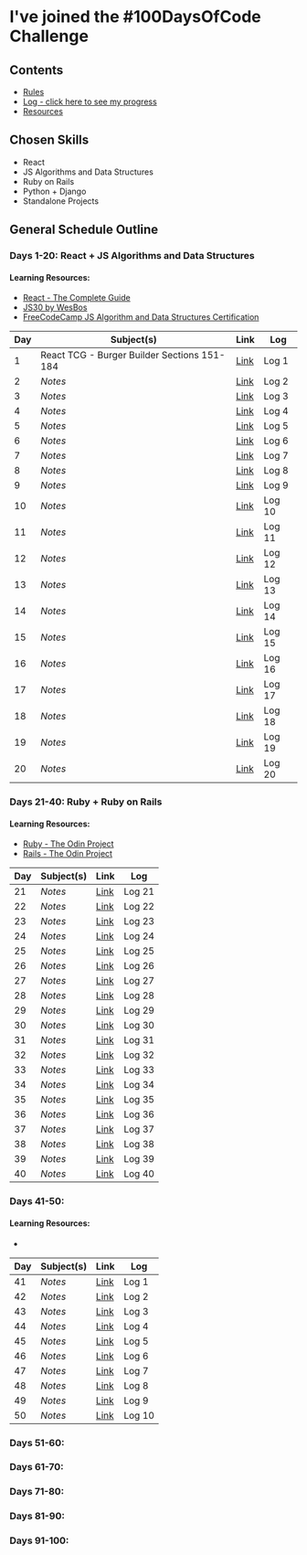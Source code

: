 # I've joined the #100DaysOfCode Challenge

## Contents

* [Rules](rules.md)
* [Log - click here to see my progress](log.md)
* [Resources](resources.md)

## Chosen Skills

* React
* JS Algorithms and Data Structures
* Ruby on Rails
* Python + Django
* Standalone Projects

## General Schedule Outline

### Days 1-20: React + JS Algorithms and Data Structures
  #### Learning Resources:
  * [React - The Complete Guide](https://www.udemy.com/react-the-complete-guide-incl-redux/)
  * [JS30 by WesBos](https://javascript30.com/)
  * [FreeCodeCamp JS Algorithm and Data Structures Certification](https://learn.freecodecamp.org/)
  
  Day | Subject(s) | Link | Log
  --- | --- | --- | ---
  1 | React TCG - Burger Builder Sections 151-184 | [Link](https://www.udemy.com/react-the-complete-guide-incl-redux/learn/lecture/13556476?start=0#overview) | Log 1
  2 | *Notes* | [Link]() | Log 2
  3 | *Notes* | [Link]() | Log 3
  4 | *Notes* | [Link]() | Log 4
  5 | *Notes* | [Link]() | Log 5
  6 | *Notes* | [Link]() | Log 6
  7 | *Notes* | [Link]() | Log 7
  8 | *Notes* | [Link]() | Log 8
  9 | *Notes* | [Link]() | Log 9
  10 | *Notes* | [Link]() | Log 10
  11 | *Notes* | [Link]() | Log 11
  12 | *Notes* | [Link]() | Log 12
  13 | *Notes* | [Link]() | Log 13
  14 | *Notes* | [Link]() | Log 14
  15 | *Notes* | [Link]() | Log 15
  16 | *Notes* | [Link]() | Log 16
  17 | *Notes* | [Link]() | Log 17
  18 | *Notes* | [Link]() | Log 18
  19 | *Notes* | [Link]() | Log 19
  20 | *Notes* | [Link]() | Log 20
  

### Days 21-40: Ruby + Ruby on Rails
  #### Learning Resources:
  * [Ruby - The Odin Project](https://www.theodinproject.com/courses/ruby-programming)
  * [Rails - The Odin Project](https://www.theodinproject.com/courses/ruby-on-rails)
  
  Day | Subject(s) | Link | Log
  --- | --- | --- | ---
  21 | *Notes* | [Link]() | Log 21
  22 | *Notes* | [Link]() | Log 22
  23 | *Notes* | [Link]() | Log 23
  24 | *Notes* | [Link]() | Log 24
  25 | *Notes* | [Link]() | Log 25
  26 | *Notes* | [Link]() | Log 26
  27 | *Notes* | [Link]() | Log 27
  28 | *Notes* | [Link]() | Log 28
  29 | *Notes* | [Link]() | Log 29
  30 | *Notes* | [Link]() | Log 30
  31 | *Notes* | [Link]() | Log 31
  32 | *Notes* | [Link]() | Log 32
  33 | *Notes* | [Link]() | Log 33
  34 | *Notes* | [Link]() | Log 34
  35 | *Notes* | [Link]() | Log 35
  36 | *Notes* | [Link]() | Log 36
  37 | *Notes* | [Link]() | Log 37
  38 | *Notes* | [Link]() | Log 38
  39 | *Notes* | [Link]() | Log 39
  40 | *Notes* | [Link]() | Log 40
  
### Days 41-50:
  #### Learning Resources:
  * []()
  
  Day | Subject(s) | Link | Log
  --- | --- | --- | ---
  41 | *Notes* | [Link]() | Log 1
  42 | *Notes* | [Link]() | Log 2
  43 | *Notes* | [Link]() | Log 3
  44 | *Notes* | [Link]() | Log 4
  45 | *Notes* | [Link]() | Log 5
  46 | *Notes* | [Link]() | Log 6
  47 | *Notes* | [Link]() | Log 7
  48 | *Notes* | [Link]() | Log 8
  49 | *Notes* | [Link]() | Log 9
  50 | *Notes* | [Link]() | Log 10
  
### Days 51-60:

### Days 61-70:

### Days 71-80:

### Days 81-90:

### Days 91-100:

